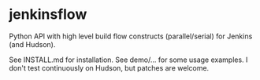 jenkinsflow
===========

Python API with high level build flow constructs (parallel/serial) for Jenkins (and Hudson).

See INSTALL.md for installation.
See demo/... for some usage examples.
I don't test continuously on Hudson, but patches are welcome.
